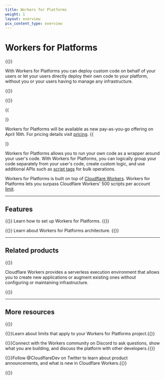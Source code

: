 ```yaml
---
title: Workers for Platforms
weight: 1
layout: overview
pcx_content_type: overview
---
```

 
# Workers for Platforms

{{<description>}}

With Workers for Platforms you can deploy custom code on behalf of your users or let your users directly deploy their own code to your platform, without you or your users having to manage any infrastructure. 

{{</description>}}

{{<plan type="enterprise">}}

{{<Aside type="note">}}

Workers for Platforms will be available as new pay-as-you-go offering on April 16th. For pricing details visit [pricing](/cloudflare-for-platforms/workers-for-platforms/platform/pricing/).
{{</Aside>}}


Workers for Platforms allows you to run your own code as a wrapper around your user's code. With Workers for Platforms, you can logically group your code separately from your user's code, create custom logic, and use additional APIs such as [script tags](/cloudflare-for-platforms/workers-for-platforms/configuration/tags/) for bulk operations.

Workers for Platforms is built on top of [Cloudflare Workers](/workers/). Workers for Platforms lets you surpass Cloudflare Workers' 500 scripts per account [limit](/cloudflare-for-platforms/workers-for-platforms/platform/limits/).

---

## Features

{{<feature header="Get started" href="/cloudflare-for-platforms/workers-for-platforms/get-started/configuration/" cta="Get started">}}
Learn how to set up Workers for Platforms.
{{</feature>}}

{{<feature header="Workers for Platforms architecture" href="/cloudflare-for-platforms/workers-for-platforms/reference/how-workers-for-platforms-works/" cta="Learn more">}}
Learn about Workers for Platforms architecture.
{{</feature>}}


---

## Related products

{{<related header="Workers" href="/workers/" product="workers">}}

Cloudflare Workers provides a serverless execution environment that allows you to create new applications or augment existing ones without configuring or maintaining infrastructure.

{{</related>}}

---

## More resources

{{<resource-group>}}

{{<resource header="Limits" href="/cloudflare-for-platforms/workers-for-platforms/platform/limits/" icon="documentation-clipboard">}}Learn about limits that apply to your Workers for Platforms project.{{</resource>}}

{{<resource header="Developer Discord" href="https://discord.cloudflare.com" icon="logo-Discord">}}Connect with the Workers community on Discord to ask questions, show what you are building, and discuss the platform with other developers.{{</resource>}}

{{<resource header="@CloudflareDev" href="https://twitter.com/cloudflaredev" icon="twitter">}}Follow @CloudflareDev on Twitter to learn about product announcements, and what is new in Cloudflare Workers.{{</resource>}}

{{</resource-group>}}
